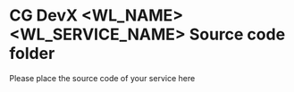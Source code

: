 # CG DevX <WL_NAME> <WL_SERVICE_NAME> Source code folder

Please place the source code of your service here
